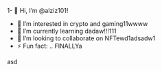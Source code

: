 1- 👋 Hi, I’m @alziz101!
- 👀 I’m interested in crypto and gaming11wwww
- 🌱 I’m currently learning dadaw!!!111
- 💞️ I’m looking to collaborate on NFTewd1adsadw1
- ⚡ Fun fact: .. FINALLYa
<!---aaaad1
alziz101/alziz101 is a ✨ special ✨ repository be1cause aits `README.md` (this file) appears on your GitHub profile.
You can click the Preview link to take a look at your changes.!
--->asd
